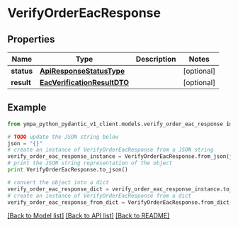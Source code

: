 # VerifyOrderEacResponse


## Properties
Name | Type | Description | Notes
------------ | ------------- | ------------- | -------------
**status** | [**ApiResponseStatusType**](ApiResponseStatusType.md) |  | [optional] 
**result** | [**EacVerificationResultDTO**](EacVerificationResultDTO.md) |  | [optional] 

## Example

```python
from ympa_python_pydantic_v1_client.models.verify_order_eac_response import VerifyOrderEacResponse

# TODO update the JSON string below
json = "{}"
# create an instance of VerifyOrderEacResponse from a JSON string
verify_order_eac_response_instance = VerifyOrderEacResponse.from_json(json)
# print the JSON string representation of the object
print VerifyOrderEacResponse.to_json()

# convert the object into a dict
verify_order_eac_response_dict = verify_order_eac_response_instance.to_dict()
# create an instance of VerifyOrderEacResponse from a dict
verify_order_eac_response_from_dict = VerifyOrderEacResponse.from_dict(verify_order_eac_response_dict)
```
[[Back to Model list]](../README.md#documentation-for-models) [[Back to API list]](../README.md#documentation-for-api-endpoints) [[Back to README]](../README.md)


